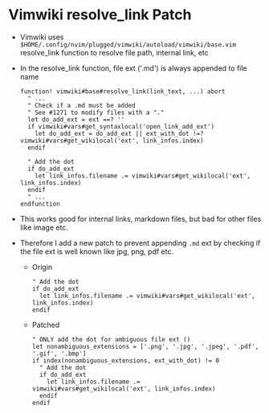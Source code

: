 # Vimwiki resolve_link Patch

- Vimwiki uses `$HOME/.config/nvim/plugged/vimwiki/autoload/vimwiki/base.vim` resolve_link function to resolve file path, internal link, etc

- In the resolve_link function, file ext ('.md') is always appended to file name

  ```vim
  function! vimwiki#base#resolve_link(link_text, ...) abort
    " ...
    " Check if a .md must be added
    " See #1271 to modify files with a "."
    let do_add_ext = ext ==? ''
    if vimwiki#vars#get_syntaxlocal('open_link_add_ext')
      let do_add_ext = do_add_ext || ext_with_dot !=? vimwiki#vars#get_wikilocal('ext', link_infos.index)
    endif

    " Add the dot
    if do_add_ext
      let link_infos.filename .= vimwiki#vars#get_wikilocal('ext', link_infos.index)
    endif
    " ...
  endfunction
  ```

- This works good for internal links, markdown files, but bad for other files like image etc.

- Therefore I add a new patch to prevent appending `.md` ext by checking if the file ext is well known like jpg, png, pdf etc.

  - Origin

    ```vim
    " Add the dot
    if do_add_ext
      let link_infos.filename .= vimwiki#vars#get_wikilocal('ext', link_infos.index)
    endif
    ```

  - Patched

    ```vim
    " ONLY add the dot for ambiguous file ext ()
    let nonambiguous_extensions = ['.png', '.jpg', '.jpeg', '.pdf', '.gif', '.bmp']
    if index(nonambiguous_extensions, ext_with_dot) != 0
      " Add the dot
      if do_add_ext
        let link_infos.filename .= vimwiki#vars#get_wikilocal('ext', link_infos.index)
      endif
    endif
    ```
